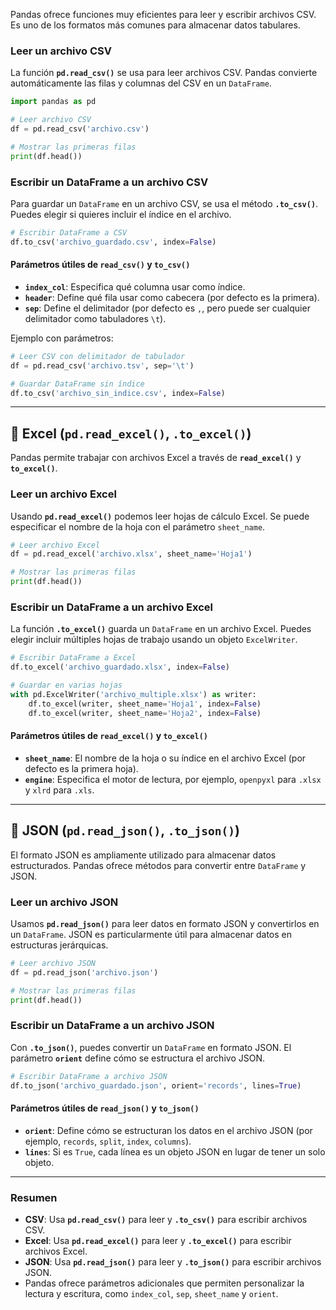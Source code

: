 
Pandas ofrece funciones muy eficientes para leer y escribir archivos CSV. Es uno de los formatos más comunes para almacenar datos tabulares.

### **Leer un archivo CSV**

La función **`pd.read_csv()`** se usa para leer archivos CSV. Pandas convierte automáticamente las filas y columnas del CSV en un `DataFrame`.

```python
import pandas as pd

# Leer archivo CSV
df = pd.read_csv('archivo.csv')

# Mostrar las primeras filas
print(df.head())
```

### **Escribir un DataFrame a un archivo CSV**

Para guardar un `DataFrame` en un archivo CSV, se usa el método **`.to_csv()`**. Puedes elegir si quieres incluir el índice en el archivo.

```python
# Escribir DataFrame a CSV
df.to_csv('archivo_guardado.csv', index=False)
```

#### **Parámetros útiles de `read_csv()` y `to_csv()`**
- **`index_col`**: Especifica qué columna usar como índice.
- **`header`**: Define qué fila usar como cabecera (por defecto es la primera).
- **`sep`**: Define el delimitador (por defecto es `,`, pero puede ser cualquier delimitador como tabuladores `\t`).
  
Ejemplo con parámetros:

```python
# Leer CSV con delimitador de tabulador
df = pd.read_csv('archivo.tsv', sep='\t')

# Guardar DataFrame sin índice
df.to_csv('archivo_sin_indice.csv', index=False)
```

---

## 🔹 **Excel (`pd.read_excel()`, `.to_excel()`)**

Pandas permite trabajar con archivos Excel a través de **`read_excel()`** y **`to_excel()`**.

### **Leer un archivo Excel**

Usando **`pd.read_excel()`** podemos leer hojas de cálculo Excel. Se puede especificar el nombre de la hoja con el parámetro `sheet_name`.

```python
# Leer archivo Excel
df = pd.read_excel('archivo.xlsx', sheet_name='Hoja1')

# Mostrar las primeras filas
print(df.head())
```

### **Escribir un DataFrame a un archivo Excel**

La función **`.to_excel()`** guarda un `DataFrame` en un archivo Excel. Puedes elegir incluir múltiples hojas de trabajo usando un objeto `ExcelWriter`.

```python
# Escribir DataFrame a Excel
df.to_excel('archivo_guardado.xlsx', index=False)

# Guardar en varias hojas
with pd.ExcelWriter('archivo_multiple.xlsx') as writer:
    df.to_excel(writer, sheet_name='Hoja1', index=False)
    df.to_excel(writer, sheet_name='Hoja2', index=False)
```

#### **Parámetros útiles de `read_excel()` y `to_excel()`**
- **`sheet_name`**: El nombre de la hoja o su índice en el archivo Excel (por defecto es la primera hoja).
- **`engine`**: Especifica el motor de lectura, por ejemplo, `openpyxl` para `.xlsx` y `xlrd` para `.xls`.

---

## 🔹 **JSON (`pd.read_json()`, `.to_json()`)**

El formato JSON es ampliamente utilizado para almacenar datos estructurados. Pandas ofrece métodos para convertir entre `DataFrame` y JSON.

### **Leer un archivo JSON**

Usamos **`pd.read_json()`** para leer datos en formato JSON y convertirlos en un `DataFrame`. JSON es particularmente útil para almacenar datos en estructuras jerárquicas.

```python
# Leer archivo JSON
df = pd.read_json('archivo.json')

# Mostrar las primeras filas
print(df.head())
```

### **Escribir un DataFrame a un archivo JSON**

Con **`.to_json()`**, puedes convertir un `DataFrame` en formato JSON. El parámetro **`orient`** define cómo se estructura el archivo JSON.

```python
# Escribir DataFrame a archivo JSON
df.to_json('archivo_guardado.json', orient='records', lines=True)
```

#### **Parámetros útiles de `read_json()` y `to_json()`**
- **`orient`**: Define cómo se estructuran los datos en el archivo JSON (por ejemplo, `records`, `split`, `index`, `columns`).
- **`lines`**: Si es `True`, cada línea es un objeto JSON en lugar de tener un solo objeto.

---

### **Resumen**

- **CSV**: Usa **`pd.read_csv()`** para leer y **`.to_csv()`** para escribir archivos CSV.
- **Excel**: Usa **`pd.read_excel()`** para leer y **`.to_excel()`** para escribir archivos Excel.
- **JSON**: Usa **`pd.read_json()`** para leer y **`.to_json()`** para escribir archivos JSON.
- Pandas ofrece parámetros adicionales que permiten personalizar la lectura y escritura, como `index_col`, `sep`, `sheet_name` y `orient`.

